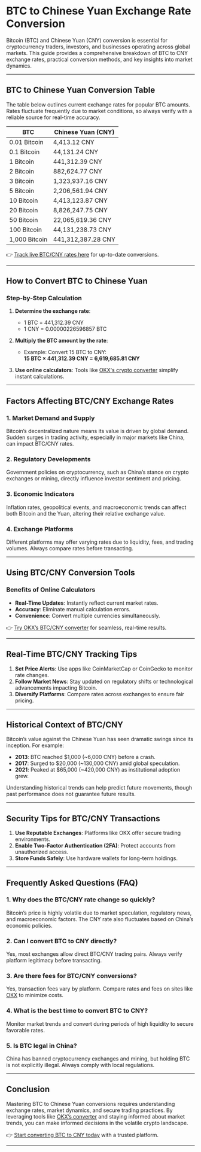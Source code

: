 # BTC to Chinese Yuan Exchange Rate Conversion  

Bitcoin (BTC) and Chinese Yuan (CNY) conversion is essential for cryptocurrency traders, investors, and businesses operating across global markets. This guide provides a comprehensive breakdown of BTC to CNY exchange rates, practical conversion methods, and key insights into market dynamics.  

---

## BTC to Chinese Yuan Conversion Table  

The table below outlines current exchange rates for popular BTC amounts. Rates fluctuate frequently due to market conditions, so always verify with a reliable source for real-time accuracy.  

| **BTC**         | **Chinese Yuan (CNY)** |
|------------------|------------------------|
| 0.01 Bitcoin     | 4,413.12 CNY           |
| 0.1 Bitcoin      | 44,131.24 CNY          |
| 1 Bitcoin        | 441,312.39 CNY         |
| 2 Bitcoin        | 882,624.77 CNY         |
| 3 Bitcoin        | 1,323,937.16 CNY       |
| 5 Bitcoin        | 2,206,561.94 CNY       |
| 10 Bitcoin       | 4,413,123.87 CNY       |
| 20 Bitcoin       | 8,826,247.75 CNY       |
| 50 Bitcoin       | 22,065,619.36 CNY      |
| 100 Bitcoin      | 44,131,238.73 CNY      |
| 1,000 Bitcoin    | 441,312,387.28 CNY     |

👉 [Track live BTC/CNY rates here](https://bit.ly/okx-bonus) for up-to-date conversions.  

---

## How to Convert BTC to Chinese Yuan  

### Step-by-Step Calculation  

1. **Determine the exchange rate**:  
   - 1 BTC = 441,312.39 CNY  
   - 1 CNY = 0.00000226596857 BTC  

2. **Multiply the BTC amount by the rate**:  
   - Example: Convert 15 BTC to CNY:  
     **15 BTC × 441,312.39 CNY = 6,619,685.81 CNY**  

3. **Use online calculators**: Tools like [OKX's crypto converter](https://bit.ly/okx-bonus) simplify instant calculations.  

---

## Factors Affecting BTC/CNY Exchange Rates  

### 1. **Market Demand and Supply**  
Bitcoin’s decentralized nature means its value is driven by global demand. Sudden surges in trading activity, especially in major markets like China, can impact BTC/CNY rates.  

### 2. **Regulatory Developments**  
Government policies on cryptocurrency, such as China’s stance on crypto exchanges or mining, directly influence investor sentiment and pricing.  

### 3. **Economic Indicators**  
Inflation rates, geopolitical events, and macroeconomic trends can affect both Bitcoin and the Yuan, altering their relative exchange value.  

### 4. **Exchange Platforms**  
Different platforms may offer varying rates due to liquidity, fees, and trading volumes. Always compare rates before transacting.  

---

## Using BTC/CNY Conversion Tools  

### Benefits of Online Calculators  
- **Real-Time Updates**: Instantly reflect current market rates.  
- **Accuracy**: Eliminate manual calculation errors.  
- **Convenience**: Convert multiple currencies simultaneously.  

👉 [Try OKX’s BTC/CNY converter](https://bit.ly/okx-bonus) for seamless, real-time results.  

---

## Real-Time BTC/CNY Tracking Tips  

1. **Set Price Alerts**: Use apps like CoinMarketCap or CoinGecko to monitor rate changes.  
2. **Follow Market News**: Stay updated on regulatory shifts or technological advancements impacting Bitcoin.  
3. **Diversify Platforms**: Compare rates across exchanges to ensure fair pricing.  

---

## Historical Context of BTC/CNY  

Bitcoin’s value against the Chinese Yuan has seen dramatic swings since its inception. For example:  
- **2013**: BTC reached $1,000 (~6,000 CNY) before a crash.  
- **2017**: Surged to $20,000 (~130,000 CNY) amid global speculation.  
- **2021**: Peaked at $65,000 (~420,000 CNY) as institutional adoption grew.  

Understanding historical trends can help predict future movements, though past performance does not guarantee future results.  

---

## Security Tips for BTC/CNY Transactions  

1. **Use Reputable Exchanges**: Platforms like OKX offer secure trading environments.  
2. **Enable Two-Factor Authentication (2FA)**: Protect accounts from unauthorized access.  
3. **Store Funds Safely**: Use hardware wallets for long-term holdings.  

---

## Frequently Asked Questions (FAQ)  

### 1. **Why does the BTC/CNY rate change so quickly?**  
Bitcoin’s price is highly volatile due to market speculation, regulatory news, and macroeconomic factors. The CNY rate also fluctuates based on China’s economic policies.  

### 2. **Can I convert BTC to CNY directly?**  
Yes, most exchanges allow direct BTC/CNY trading pairs. Always verify platform legitimacy before transacting.  

### 3. **Are there fees for BTC/CNY conversions?**  
Yes, transaction fees vary by platform. Compare rates and fees on sites like [OKX](https://bit.ly/okx-bonus) to minimize costs.  

### 4. **What is the best time to convert BTC to CNY?**  
Monitor market trends and convert during periods of high liquidity to secure favorable rates.  

### 5. **Is BTC legal in China?**  
China has banned cryptocurrency exchanges and mining, but holding BTC is not explicitly illegal. Always comply with local regulations.  

---

## Conclusion  

Mastering BTC to Chinese Yuan conversions requires understanding exchange rates, market dynamics, and secure trading practices. By leveraging tools like [OKX’s converter](https://bit.ly/okx-bonus) and staying informed about market trends, you can make informed decisions in the volatile crypto landscape.  

👉 [Start converting BTC to CNY today](https://bit.ly/okx-bonus) with a trusted platform.  

---  